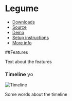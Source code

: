 # Legume

* [Downloads](https://bitbucket.org/gusto/legume/downloads)
* [Source](https://bitbucket.org/gusto/legume/src)
* [Demo](http://www.legume.md/demo.html)
* [Setup instructions](/setup.md)
* [More info](http://www.legume.md)

##Features

Text about the features

### Timeline <span style="color:#666666">yo</span>

![Timeline](/img/screen-timeline.png)

Some words about the timeline

<!--
Welcome to your wiki! This is the default page we've installed for your convenience. Go ahead and edit it.

## Wiki features

This wiki uses the [Markdown](http://daringfireball.net/projects/markdown/) syntax.

The wiki itself is actually a git repository, which means you can clone it, edit it locally/offline, add images or any other file type, and push it back to us. It will be live immediately.

Go ahead and try:

```
$ git clone https://bitbucket.org/gusto/legume.git/wiki
```

Wiki pages are normal files, with the .md extension. You can edit them locally, as well as creating new ones.

## Syntax highlighting


You can also highlight snippets of text (we use the excellent [Pygments][] library).

[Pygments]: http://www.pygments.org/


Here's an example of some Python code:

```
#!python

def wiki_rocks(text):
    formatter = lambda t: "funky"+t
    return formatter(text)
```


You can check out the source of this page to see how that's done, and make sure to bookmark [the vast library of Pygment lexers][lexers], we accept the 'short name' or the 'mimetype' of anything in there.
[lexers]: http://pygments.org/docs/lexers/


Have funz!
-->
